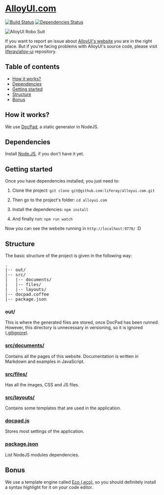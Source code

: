 # [AlloyUI.com](https://alloyui.com/)

[![Build Status](http://img.shields.io/travis/liferay/alloyui.com/master.svg?style=flat)](https://travis-ci.org/liferay/alloyui.com)
[![Dependencies Status](http://img.shields.io/david/liferay/alloyui.com.svg?style=flat)](https://david-dm.org/liferay/alloyui.com)

![AlloyUI Robo Suit](http://f.cl.ly/items/1c1z23343G2e2I3X3a3P/Screen-Shot-2013-04-08-at-9.37.36-AM.png)

If you want to report an issue about [AlloyUI's website](https://alloyui.com) you are in the right place. But if you're facing problems with AlloyUI's source code, please visit [liferay/alloy-ui](https://github.com/liferay/alloy-ui/) repository.

## Table of contents

* [How it works?](#how-it-works)
* [Dependencies](#dependencies)
* [Getting started](#getting-started)
* [Structure](#structure)
* [Bonus](#bonus)

## How it works?

We use [DocPad](https://github.com/bevry/docpad), a static generator in NodeJS.

## Dependencies

Install [Node.JS](http://nodejs.org/), if you don't have it yet.

## Getting started

Once you have dependencies installed, you just need to:

1. Clone the project: `git clone git@github.com:liferay/alloyui.com.git`

2. Then go to the project's folder: `cd alloyui.com`

3. Install the dependencies: `npm install`

4. And finally run: `npm run watch`

Now you can see the website running in `http://localhost:9778/` :D

## Structure

The basic structure of the project is given in the following way:

<pre>
.
|-- out/
|-- src/
|   |-- documents/
|   |-- files/
|   |-- layouts/
|-- docpad.coffee
|-- package.json
</pre>

### out/

This is where the generated files are stored, once DocPad has been runned. However, this directory is unnecessary in versioning, so it is ignored ([.gitignore](https://github.com/liferay/alloyui.com/blob/master/.gitignore)).

### [src/documents/](https://github.com/liferay/alloyui.com/blob/master/src/documents)

Contains all the pages of this website. Documentation is written in Markdown and examples in JavaScript.

### [src/files/](https://github.com/liferay/alloyui.com/tree/master/src/files)

Has all the images, CSS and JS files.

### [src/layouts/](https://github.com/liferay/alloyui.com/tree/master/src/layouts)

Contains some templates that are used in the application.

### [docpad.js](https://github.com/liferay/alloyui.com/blob/master/docpad.js)

Stores most settings of the application.

### [package.json](https://github.com/liferay/alloyui.com/blob/master/package.json)

List NodeJS modules dependencies.

## Bonus

We use a template engine called [Eco (.eco)](https://github.com/sstephenson/eco), so you should definitely install a syntax highlight for it on your code editor.